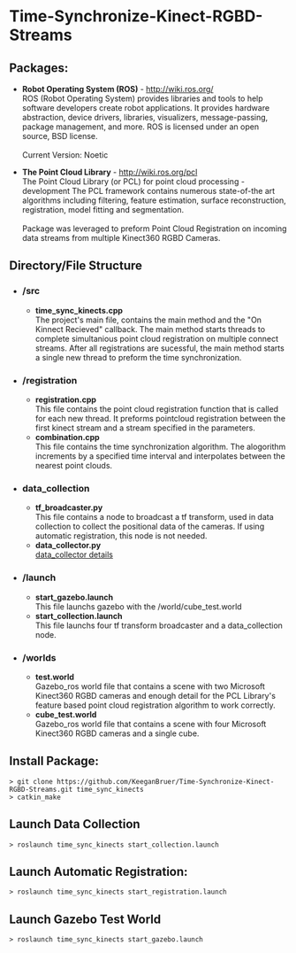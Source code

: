 # Time-Synchronize-Kinect-RGBD-Streams
## Packages:
- **Robot Operating System (ROS)** - http://wiki.ros.org/ <br> ROS (Robot Operating System) provides libraries and tools to help software developers create robot applications. It provides hardware abstraction, device drivers, libraries, visualizers, message-passing, package management, and more. ROS is licensed under an open source, BSD license.<br><br> Current Version: Noetic

- **The Point Cloud Library** - http://wiki.ros.org/pcl <br> The Point Cloud Library (or PCL) for point cloud processing - development The PCL framework contains numerous state-of-the art algorithms including filtering, feature estimation, surface reconstruction, registration, model fitting and segmentation.<br><br> Package was leveraged to preform Point Cloud Registration on incoming data streams from multiple Kinect360 RGBD Cameras. 

## Directory/File Structure
- ### /src
  - **time_sync_kinects.cpp** <br> The project's main file, contains the main method and the "On Kinnect Recieved" callback. The main method starts threads to complete simultanious point cloud registration on multiple connect streams. After all registrations are sucessful, the main method starts a single new thread to preform the time synchronization.
- ### /registration  
  - **registration.cpp** <br> This file contains the point cloud registration function that is called for each new thread. It preforms pointcloud registration between the first kinect stream and a stream specified in the parameters.
  - **combination.cpp** <br> This file contains the time synchronization algorithm. The alogorithm increments by a specified time interval and interpolates between the nearest point clouds.
- ### data_collection
  - **tf_broadcaster.py** <br> This file contains a node to broadcast a tf transform, used in data collection to collect the positional data of the cameras. If using automatic registration, this node is not needed.
  - **data_collector.py** <br> [data_collector details](https://github.com/KeeganBruer/Time-Synchronize-Kinect-RGBD-Streams/tree/main/src/data_collection/README.md)
- ### /launch
  - **start_gazebo.launch** <br> This file launchs gazebo with the /world/cube_test.world
  - **start_collection.launch** <br> This file launchs four tf transform broadcaster and a data_collection node.
- ### /worlds
  - **test.world** <br> Gazebo_ros world file that contains a scene with two Microsoft Kinect360 RGBD cameras and enough detail for the PCL Library's feature based point cloud registration algorithm to work correctly.
  - **cube_test.world** <br> Gazebo_ros world file that contains a scene with four Microsoft Kinect360 RGBD cameras and a single cube.

## Install Package:
```
> git clone https://github.com/KeeganBruer/Time-Synchronize-Kinect-RGBD-Streams.git time_sync_kinects
> catkin_make
```
## Launch Data Collection
```
> roslaunch time_sync_kinects start_collection.launch
```

## Launch Automatic Registration:
```
> roslaunch time_sync_kinects start_registration.launch
```

## Launch Gazebo Test World
```
> roslaunch time_sync_kinects start_gazebo.launch
```
